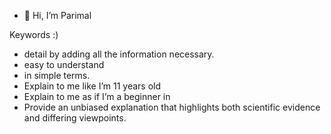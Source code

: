 - 👋 Hi, I’m Parimal

<!---
raininfotech-parimal183/raininfotech-parimal183 is a ✨ special ✨ repository because its `README.md` (this file) appears on your GitHub profile.
You can click the Preview link to take a look at your changes.
--->

Keywords :) 

- detail by adding all the information necessary.
- easy to understand
- in simple terms.
- Explain to me like I’m 11 years old 
- Explain to me as if I’m a beginner in
- Provide an unbiased explanation that highlights both scientific evidence and differing viewpoints.
